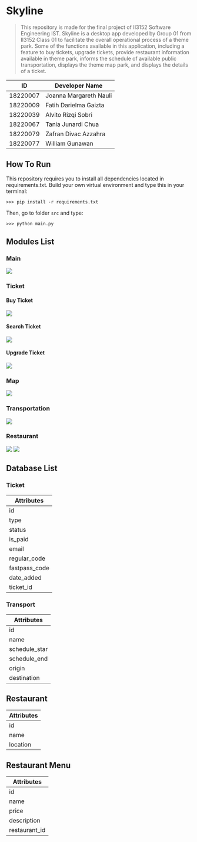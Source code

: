 # Skyline
> This repository is made for the final project of II3152 Software Engineering IST.
Skyline is a desktop app developed by Group 01 from II3152 Class 01 to facilitate the overall operational process of a theme park. Some of the functions available in this application, including a feature to buy tickets,
upgrade tickets, provide restaurant information available in theme park, informs the schedule of available public transportation, displays the theme map
park, and displays the details of a ticket.

ID       | Developer Name
---      | ----
18220007 | Joanna Margareth Nauli
18220009 | Fatih Darielma Gaizta
18220039 | Alvito Rizqi Sobri
18220067 | Tania Junardi Chua
18220079 | Zafran Divac Azzahra 
18220077 | William Gunawan


## How To Run
This repository requires you to install all dependencies located in requirements.txt. Build your own virtual environment and type this in your terminal:

```>>> pip install -r requirements.txt```

Then, go to folder ```src``` and type:

```>>> python main.py```

## Modules List

### Main
![](docs/mainmenu.jpg)


### Ticket 
#### Buy Ticket

![](docs/buyticket.jpg)

#### Search Ticket
![](docs/searchticket.jpg)

#### Upgrade Ticket
![](docs/upgradeticket.jpg)


### Map
![](docs/map.jpg)


### Transportation
![](docs/transport.jpg)


### Restaurant
![](docs/resto.jpg)
![](docs/restomenu.jpg)


## Database List

### Ticket
Attributes      | 
---             | 
id              | 
type            | 
status          |
is_paid         |
email           |
regular_code    |
fastpass_code   |
date_added      |
ticket_id       |

### Transport
Attributes      | 
---             | 
id              | 
name            | 
schedule_star   |
schedule_end    |
origin          |
destination     |

## Restaurant
Attributes      | 
---             | 
id              | 
name            | 
location        |

## Restaurant Menu
Attributes      | 
---             | 
id              |
name            |
price           |
description     |
restaurant_id   |
